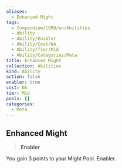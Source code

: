 ```yaml
---
aliases:
  - Enhanced Might
tags:
  - Compendium/CSRD/en/Abilities
  - Ability
  - Ability/Enabler
  - Ability/Cost/NA
  - Ability/Tier/Mid
  - Ability/Categories/Meta
title: Enhanced Might
collection: Abilities
kind: Ability
action: false
enabler: true
cost: NA
tier: Mid
pools: []
categories:
  - Meta
---
```

## Enhanced Might    
>**Enabler**  
    
You gain 3 points to your Might Pool. Enabler.